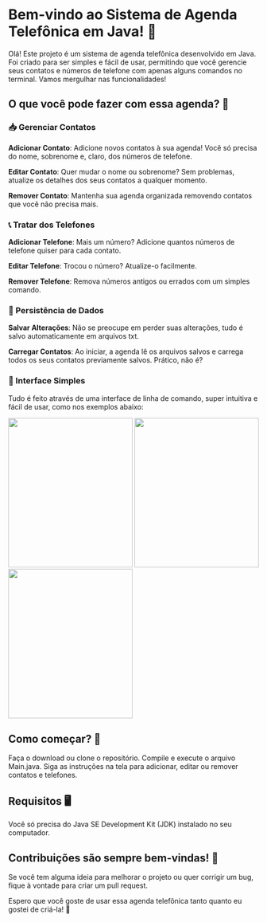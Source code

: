 # Bem-vindo ao Sistema de Agenda Telefônica em Java! 📒

Olá! Este projeto é um sistema de agenda telefônica desenvolvido em Java. Foi criado para ser simples e fácil de usar, permitindo que você gerencie seus contatos e números de telefone com apenas alguns comandos no terminal. Vamos mergulhar nas funcionalidades!

## **O que você pode fazer com essa agenda?** 🌟

### 📥 Gerenciar Contatos

**Adicionar Contato**: Adicione novos contatos à sua agenda! Você só precisa do nome, sobrenome e, claro, dos números de telefone.

**Editar Contato**: Quer mudar o nome ou sobrenome? Sem problemas, atualize os detalhes dos seus contatos a qualquer momento.

**Remover Contato**: Mantenha sua agenda organizada removendo contatos que você não precisa mais.

### 📞 Tratar dos Telefones

**Adicionar Telefone**: Mais um número? Adicione quantos números de telefone quiser para cada contato.

**Editar Telefone**: Trocou o número? Atualize-o facilmente.

**Remover Telefone**: Remova números antigos ou errados com um simples comando.

### 💾 Persistência de Dados

**Salvar Alterações**: Não se preocupe em perder suas alterações, tudo é salvo automaticamente em arquivos txt.

**Carregar Contatos**: Ao iniciar, a agenda lê os arquivos salvos e carrega todos os seus contatos previamente salvos. Prático, não é?

### 👀 Interface Simples

Tudo é feito através de uma interface de linha de comando, super intuitiva e fácil de usar, como nos exemplos abaixo:

<img src="https://github.com/engdvj/agenda-contatos/assets/153877813/9b4a6814-ede7-463f-aafa-e9179a776178" width="250" height="300"> <img src="https://github.com/engdvj/agenda-contatos/assets/153877813/2ec9389b-f0d6-433d-b95a-da2a1561141e" width="250" height="300"> <img src="https://github.com/engdvj/agenda-contatos/assets/153877813/1cb02f28-fc7a-4552-a12b-5791675a8a91" width="250" height="300">

## Como começar? 🚀

Faça o download ou clone o repositório.
Compile e execute o arquivo Main.java.
Siga as instruções na tela para adicionar, editar ou remover contatos e telefones.

## Requisitos 🖥️

Você só precisa do Java SE Development Kit (JDK) instalado no seu computador.

## Contribuições são sempre bem-vindas! 🤝

Se você tem alguma ideia para melhorar o projeto ou quer corrigir um bug, fique à vontade para criar um pull request.

Espero que você goste de usar essa agenda telefônica tanto quanto eu gostei de criá-la! 🎉
